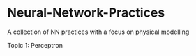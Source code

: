 # Neural-Network-Practices
A collection of NN practices with a focus on physical modelling 

Topic 1: Perceptron
